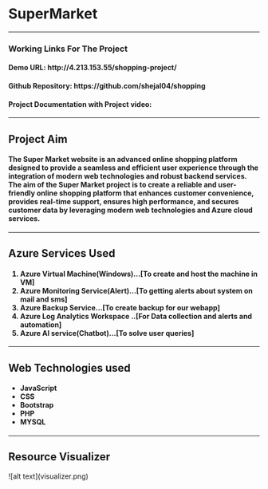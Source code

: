 <h1>SuperMarket</h1>
<hr>
<h3>Working Links For The Project</h3>
<h4>Demo URL: http://4.213.153.55/shopping-project/</h4>
<h4>Github Repository:  https://github.com/shejal04/shopping </h4>
<h4>Project Documentation with Project video: </h4>
<hr>
<h2>Project Aim</h2>
<h4>The Super Market website is an advanced online shopping platform designed to provide a seamless and efficient user experience through the integration of modern web technologies and robust backend services. 
The aim of the Super Market project is to create a reliable and user-friendly online shopping platform that enhances customer convenience, provides real-time support, ensures high performance, and secures customer data by leveraging modern web technologies and Azure cloud services.
</h4>
<hr>
<h2>Azure Services Used</h2>
<h4><ol start="1">
  <li>Azure Virtual Machine(Windows)...[To create and host the machine in VM]</li>
  <li>Azure Monitoring Service(Alert)...[To getting alerts about system on mail and sms]</li>
  <li>Azure Backup Service...[To create backup for our webapp]</li>
  <li>Azure Log Analytics Workspace ..[For Data collection and alerts and automation]</li>
  <li>Azure AI service(Chatbot)...[To solve user queries]</li></ol>
</h4>
<hr>
<h2>Web Technologies used</h2>
<h4><ul><li>JavaScript</li>
<li>CSS</li>
<li>Bootstrap</li>
<li>PHP</li>
<li>MYSQL</li></ul></h4>
<hr>
<h2>Resource Visualizer</h2>
![alt text](visualizer.png)
